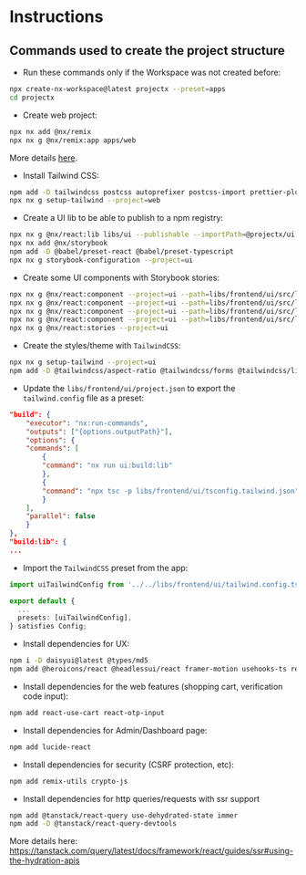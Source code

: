 # Instructions

## Commands used to create the project structure

- Run these commands only if the Workspace was not created before:
```sh
npx create-nx-workspace@latest projectx --preset=apps
cd projectx
```

- Create web project:
```sh
npx nx add @nx/remix
npx nx g @nx/remix:app apps/web
```

More details [here](https://nx.dev/recipes/react/remix).

- Install Tailwind CSS:
```sh
npm add -D tailwindcss postcss autoprefixer postcss-import prettier-plugin-tailwindcss@0.4.1
npx nx g setup-tailwind --project=web
```

- Create a UI lib to be able to publish to a npm registry:
```sh
npx nx g @nx/react:lib libs/ui --publishable --importPath=@projectx/ui
npx nx add @nx/storybook
npm add -D @babel/preset-react @babel/preset-typescript
npx nx g storybook-configuration --project=ui
```

- Create some UI components with Storybook stories:
```sh
npx nx g @nx/react:component --project=ui --path=libs/frontend/ui/src/lib/buttons/button/Button
npx nx g @nx/react:component --project=ui --path=libs/frontend/ui/src/lib/buttons/theme/ThemeButton
npx nx g @nx/react:component --project=ui --path=libs/frontend/ui/src/lib/header/Header
npx nx g @nx/react:component --project=ui --path=libs/frontend/ui/src/lib/footer/Footer
npx nx g @nx/react:stories --project=ui
```

- Create the styles/theme with `TailwindCSS`:
```sh
npx nx g setup-tailwind --project=ui
npm add -D @tailwindcss/aspect-ratio @tailwindcss/forms @tailwindcss/line-clamp @tailwindcss/typography
```

- Update the `libs/frontend/ui/project.json` to export the `tailwind.config` file as a preset:
```json
"build": {
    "executor": "nx:run-commands",
    "outputs": ["{options.outputPath}"],
    "options": {
    "commands": [
        {
        "command": "nx run ui:build:lib"
        },
        {
        "command": "npx tsc -p libs/frontend/ui/tsconfig.tailwind.json"
        }
    ],
    "parallel": false
    }
},
"build:lib": {
...
```

- Import the `TailwindCSS` preset from the app:
```ts
import uiTailwindConfig from '../../libs/frontend/ui/tailwind.config.ts';

export default {
  ...
  presets: [uiTailwindConfig],
} satisfies Config;
```

- Install dependencies for UX:
```sh
npm i -D daisyui@latest @types/md5
npm add @heroicons/react @headlessui/react framer-motion usehooks-ts react-responsive md5 react-toastify
```

- Install dependencies for the web features (shopping cart, verification code input):
```sh
npm add react-use-cart react-otp-input
```

- Install dependencies for Admin/Dashboard page:
```sh
npm add lucide-react
```

- Install dependencies for security (CSRF protection, etc):
```sh
npm add remix-utils crypto-js
```

- Install dependencies for http queries/requests with ssr support
```sh
npm add @tanstack/react-query use-dehydrated-state immer
npm add -D @tanstack/react-query-devtools 
```

More details here: https://tanstack.com/query/latest/docs/framework/react/guides/ssr#using-the-hydration-apis

